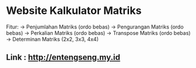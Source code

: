 # Website Kalkulator Matriks

Fitur:
-> Penjumlahan Matriks (ordo bebas)
-> Pengurangan Matriks (ordo bebas)
-> Perkalian Matriks (ordo bebas)
-> Transpose Matriks (ordo bebas)
-> Determinan Matriks (2x2, 3x3, 4x4)

## Link : http://entengseng.my.id
